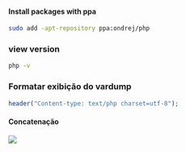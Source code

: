 #### Install packages with ppa

```bash
sudo add -apt-repository ppa:ondrej/php
```
### view version 
```bash
php -v
```
### Formatar exibição do vardump

```php
header("Content-type: text/php charset=utf-8");
```
#### Concatenação

 <img src="<?= 'img/'.$almoco['imagem'] ?>">